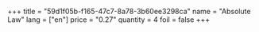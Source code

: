 +++
title = "59d1f05b-f165-47c7-8a78-3b60ee3298ca"
name = "Absolute Law"
lang = ["en"]
price = "0.27"
quantity = 4
foil = false
+++
